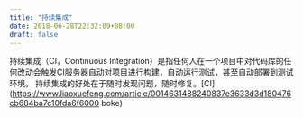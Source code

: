 ```yaml
---
title: "持续集成"
date: 2018-06-28T22:32:09+08:00
draft: false
---
```

持续集成（CI，Continuous Integration）是指任何人在一个项目中对代码库的任何改动会触发CI服务器自动对项目进行构建，自动运行测试，甚至自动部署到测试环境。
持续集成的好处在于随时发现问题，随时修复。[CI](https://www.liaoxuefeng.com/article/0014631488240837e3633d3d180476cb684ba7c10fda6f6000 boke)
